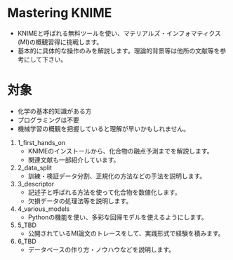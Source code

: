# Mastering KNIME
- KNIMEと呼ばれる無料ツールを使い、マテリアルズ・インフォマティクス(MI)の概観習得に挑戦します。
- 基本的に具体的な操作のみを解説します。理論的背景等は他所の文献等を参考にして下さい。

# 対象
- 化学の基本的知識がある方
- プログラミングは不要
- 機械学習の概観を把握していると理解が早いかもしれません。

1. 1_first_hands_on
	- KNIMEのインストールから、化合物の融点予測までを解説します。
	- 関連文献も一部紹介しています。
2. 2_data_split
	- 訓練・検証データ分割、正規化の方法などの手法を説明します。
3. 3_descriptor
	- 記述子と呼ばれる方法を使って化合物を数値化します。
	- 欠損データの処理法等を説明します。 
4. 4_various_models
	- Pythonの機能を使い、多彩な回帰モデルを使えるようにします。
5. 5_TBD
	- 公開されているMI論文のトレースをして、実践形式で経験を積みます。
6. 6_TBD
	- データベースの作り方・ノウハウなどを説明します。
	
	